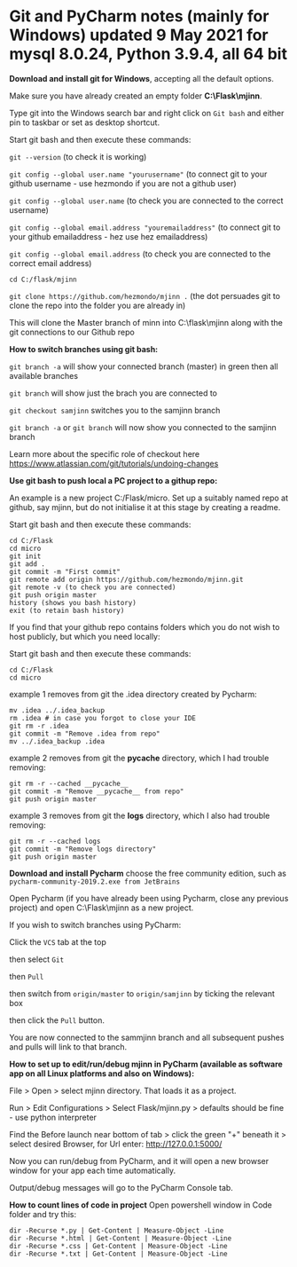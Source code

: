 # Git and PyCharm notes (mainly for Windows) updated 9 May 2021 for mysql 8.0.24, Python 3.9.4, all 64 bit

**Download and install git for Windows**, accepting all the default options.

Make sure you have already created an empty folder **C:\Flask\mjinn**.

Type git into the Windows search bar and right click on `Git bash` and either pin to taskbar or set as desktop shortcut.

Start git bash and then execute these commands:

`git --version` (to check it is working)

`git config --global user.name "yourusername"` (to connect git to your github username - use hezmondo if you are not a github user)

`git config --global user.name` (to check you are connected to the correct username)

`git config --global email.address "youremailaddress"` (to connect git to your github emailaddress - hez use hez emailaddress)

`git config --global email.address` (to check you are connected to the correct email address)

`cd C:/flask/mjinn`

`git clone https://github.com/hezmondo/mjinn .`  (the dot persuades git to clone the repo into the folder you are already in)

This will clone the Master branch of minn into C:\flask\mjinn along with the git connections to our Github repo


**How to switch branches using git bash:**

`git branch -a` will show your connected branch (master) in green then all available branches 

`git branch` will show just the brach you are connected to

`git checkout samjinn` switches you to the samjinn branch

`git branch -a` or `git branch` will now show you connected to the samjinn branch

Learn more about the specific role of checkout here https://www.atlassian.com/git/tutorials/undoing-changes


**Use git bash to push local a PC project to a githup repo:**

An example is a new project C:/Flask/micro.  Set up a suitably named repo at github, say mjinn,
but do not initialise it at this stage by creating a readme.

Start git bash and then execute these commands:

	cd C:/Flask
	cd micro
	git init
	git add .
	git commit -m "First commit"
	git remote add origin https://github.com/hezmondo/mjinn.git
	git remote -v (to check you are connected)
	git push origin master
	history (shows you bash history)
	exit (to retain bash history)

If you find that your github repo contains folders which you do not wish to host publicly, but which you need locally:

Start git bash and then execute these commands:

	cd C:/Flask
	cd micro
	
example 1 removes from git the .idea directory created by Pycharm:

	mv .idea ../.idea_backup
	rm .idea # in case you forgot to close your IDE
	git rm -r .idea
	git commit -m "Remove .idea from repo"
	mv ../.idea_backup .idea 

example 2 removes from git the __pycache__ directory, which I had trouble removing:

	git rm -r --cached __pycache__
	git commit -m "Remove __pycache__ from repo"
	git push origin master

example 3 removes from git the **logs** directory, which I also had trouble removing:

	git rm -r --cached logs
	git commit -m "Remove logs directory"
	git push origin master


**Download and install Pycharm**  choose the free community edition, such as `pycharm-community-2019.2.exe from JetBrains`

Open Pycharm (if you have already been using Pycharm, close any previous project) and open C:\Flask\mjinn as a new project.

If you wish to switch branches using PyCharm:

Click the `VCS` tab at the top 

then select `Git` 

then `Pull` 

then switch from `origin/master` to `origin/samjinn` by ticking the relevant box

then click the `Pull` button.

You are now connected to the sammjinn branch and all subsequent pushes and pulls will link to that branch.

**How to set up to edit/run/debug mjinn in PyCharm (available as software app on all Linux platforms and also on Windows):**

File > Open > select mjinn directory. That loads it as a project.

Run > Edit Configurations > Select Flask/mjinn.py > defaults should be fine - use python interpreter

Find the Before launch near bottom of tab > click the green "+" beneath it > select desired Browser, for Url enter: http://127.0.0.1:5000/

Now you can run/debug from PyCharm, and it will open a new browser window for your app each time automatically. 

Output/debug messages will go to the PyCharm Console tab.

**How to count lines of code in project**  Open powershell window in Code folder and try this:

    dir -Recurse *.py | Get-Content | Measure-Object -Line
    dir -Recurse *.html | Get-Content | Measure-Object -Line
    dir -Recurse *.css | Get-Content | Measure-Object -Line
    dir -Recurse *.txt | Get-Content | Measure-Object -Line

